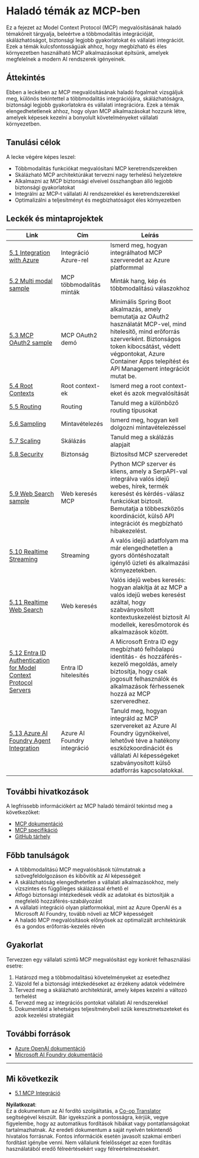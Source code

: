 <!--
CO_OP_TRANSLATOR_METADATA:
{
  "original_hash": "748c61250d4a326206b72b28f6154615",
  "translation_date": "2025-07-02T09:49:21+00:00",
  "source_file": "05-AdvancedTopics/README.md",
  "language_code": "hu"
}
-->
# Haladó témák az MCP-ben

Ez a fejezet az Model Context Protocol (MCP) megvalósításának haladó témaköreit tárgyalja, beleértve a többmodalitás integrációját, skálázhatóságot, biztonsági legjobb gyakorlatokat és vállalati integrációt. Ezek a témák kulcsfontosságúak ahhoz, hogy megbízható és éles környezetben használható MCP alkalmazásokat építsünk, amelyek megfelelnek a modern AI rendszerek igényeinek.

## Áttekintés

Ebben a leckében az MCP megvalósításának haladó fogalmait vizsgáljuk meg, különös tekintettel a többmodalitás integrációjára, skálázhatóságra, biztonsági legjobb gyakorlatokra és vállalati integrációra. Ezek a témák elengedhetetlenek ahhoz, hogy olyan MCP alkalmazásokat hozzunk létre, amelyek képesek kezelni a bonyolult követelményeket vállalati környezetben.

## Tanulási célok

A lecke végére képes leszel:

- Többmodalitás funkciókat megvalósítani MCP keretrendszerekben
- Skálázható MCP architektúrákat tervezni nagy terhelésű helyzetekre
- Alkalmazni az MCP biztonsági elveivel összhangban álló legjobb biztonsági gyakorlatokat
- Integrálni az MCP-t vállalati AI rendszerekkel és keretrendszerekkel
- Optimalizálni a teljesítményt és megbízhatóságot éles környezetben

## Leckék és mintaprojektek

| Link | Cím | Leírás |
|------|-------|-------------|
| [5.1 Integration with Azure](./mcp-integration/README.md) | Integráció Azure-rel | Ismerd meg, hogyan integrálhatod MCP szerveredet az Azure platformmal |
| [5.2 Multi modal sample](./mcp-multi-modality/README.md) | MCP többmodalitás minták | Minták hang, kép és többmodalitású válaszokhoz |
| [5.3 MCP OAuth2 sample](../../../05-AdvancedTopics/mcp-oauth2-demo) | MCP OAuth2 demó | Minimális Spring Boot alkalmazás, amely bemutatja az OAuth2 használatát MCP-vel, mind hitelesítő, mind erőforrás szerverként. Biztonságos token kibocsátást, védett végpontokat, Azure Container Apps telepítést és API Management integrációt mutat be. |
| [5.4 Root Contexts](./mcp-root-contexts/README.md) | Root context-ek | Ismerd meg a root context-eket és azok megvalósítását |
| [5.5 Routing](./mcp-routing/README.md) | Routing | Tanuld meg a különböző routing típusokat |
| [5.6 Sampling](./mcp-sampling/README.md) | Mintavételezés | Ismerd meg, hogyan kell dolgozni mintavételezéssel |
| [5.7 Scaling](./mcp-scaling/README.md) | Skálázás | Tanuld meg a skálázás alapjait |
| [5.8 Security](./mcp-security/README.md) | Biztonság | Biztosítsd MCP szerveredet |
| [5.9 Web Search sample](./web-search-mcp/README.md) | Web keresés MCP | Python MCP szerver és kliens, amely a SerpAPI-val integrálva valós idejű webes, hírek, termék keresést és kérdés-válasz funkciókat biztosít. Bemutatja a többeszközös koordinációt, külső API integrációt és megbízható hibakezelést. |
| [5.10 Realtime Streaming](./mcp-realtimestreaming/README.md) | Streaming | A valós idejű adatfolyam ma már elengedhetetlen a gyors döntéshozatalt igénylő üzleti és alkalmazási környezetekben. |
| [5.11 Realtime Web Search](./mcp-realtimesearch/README.md) | Web keresés | Valós idejű webes keresés: hogyan alakítja át az MCP a valós idejű webes keresést azáltal, hogy szabványosított kontextuskezelést biztosít AI modellek, keresőmotorok és alkalmazások között. |
| [5.12  Entra ID Authentication for Model Context Protocol Servers](./mcp-security-entra/README.md) | Entra ID hitelesítés | A Microsoft Entra ID egy megbízható felhőalapú identitás- és hozzáférés-kezelő megoldás, amely biztosítja, hogy csak jogosult felhasználók és alkalmazások férhessenek hozzá az MCP szerveredhez. |
| [5.13 Azure AI Foundry Agent Integration](./mcp-foundry-agent-integration/README.md) | Azure AI Foundry integráció | Tanuld meg, hogyan integráld az MCP szervereket az Azure AI Foundry ügynökeivel, lehetővé téve a hatékony eszközkoordinációt és vállalati AI képességeket szabványosított külső adatforrás kapcsolatokkal. |

## További hivatkozások

A legfrissebb információkért az MCP haladó témáiról tekintsd meg a következőket:
- [MCP dokumentáció](https://modelcontextprotocol.io/)
- [MCP specifikáció](https://spec.modelcontextprotocol.io/)
- [GitHub tárhely](https://github.com/modelcontextprotocol)

## Főbb tanulságok

- A többmodalitású MCP megvalósítások túlmutatnak a szövegfeldolgozáson és kibővítik az AI képességeit
- A skálázhatóság elengedhetetlen a vállalati alkalmazásokhoz, mely vízszintes és függőleges skálázással érhető el
- Átfogó biztonsági intézkedések védik az adatokat és biztosítják a megfelelő hozzáférés-szabályozást
- A vállalati integráció olyan platformokkal, mint az Azure OpenAI és a Microsoft AI Foundry, tovább növeli az MCP képességeit
- A haladó MCP megvalósítások előnyösek az optimalizált architektúrák és a gondos erőforrás-kezelés révén

## Gyakorlat

Tervezzen egy vállalati szintű MCP megvalósítást egy konkrét felhasználási esetre:

1. Határozd meg a többmodalitású követelményeket az esetedhez
2. Vázold fel a biztonsági intézkedéseket az érzékeny adatok védelmére
3. Tervezd meg a skálázható architektúrát, amely képes kezelni a változó terhelést
4. Tervezd meg az integrációs pontokat vállalati AI rendszerekkel
5. Dokumentáld a lehetséges teljesítménybeli szűk keresztmetszeteket és azok kezelési stratégiáit

## További források

- [Azure OpenAI dokumentáció](https://learn.microsoft.com/en-us/azure/ai-services/openai/)
- [Microsoft AI Foundry dokumentáció](https://learn.microsoft.com/en-us/ai-services/)

---

## Mi következik

- [5.1 MCP Integráció](./mcp-integration/README.md)

**Nyilatkozat**:  
Ez a dokumentum az AI fordító szolgáltatás, a [Co-op Translator](https://github.com/Azure/co-op-translator) segítségével készült. Bár igyekszünk a pontosságra, kérjük, vegye figyelembe, hogy az automatikus fordítások hibákat vagy pontatlanságokat tartalmazhatnak. Az eredeti dokumentum a saját nyelvén tekintendő hivatalos forrásnak. Fontos információk esetén javasolt szakmai emberi fordítást igénybe venni. Nem vállalunk felelősséget az ezen fordítás használatából eredő félreértésekért vagy félreértelmezésekért.
